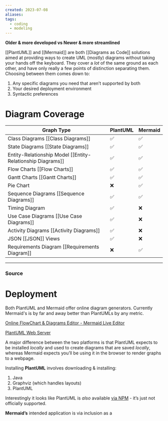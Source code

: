```yaml
---
created: 2023-07-08
aliases: 
tags:
  - coding
  - modeling
---
```

**Older & more developed vs Newer & more streamlined**

[[PlantUML]] and [[Mermaid]] are both [[Diagrams as Code]]  solutions aimed at providing ways to create UML (mostly) diagrams without taking your hands off the keyboard. They cover a *lot* of the same ground as each other, and have only really a few points of distinction separating them. Choosing between them comes down to:

1. Any specific diagrams you need that aren’t supported by both
2. Your desired deployment environment
3. Syntactic preferences 

# Diagram Coverage

| Graph Type | PlantUML | Mermaid |
| --- | --- | --- |
| Class Diagrams [[Class Diagrams]]  | ✅ | ✅ |
| State Diagrams [[State Diagrams]]  | ✅ | ✅ |
| Entity-Relationship Model [[Entity-Relationship Diagrams]]  | ✅ | ✅ |
| Flow Charts [[Flow Charts]]  | ✅ | ✅ |
| Gantt Charts [[Gantt Charts]]  | ✅ | ✅ |
| Pie Chart | ❌ | ✅ |
| Sequence Diagrams [[Sequence Diagrams]]  | ✅ | ✅ |
| Timing Diagram | ✅ | ❌ |
| Use Case Diagrams [[Use Case Diagrams]]  | ✅ | ❌ |
| Activity Diagrams [[Activity Diagrams]]  | ✅ | ❌ |
| JSON [[JSON]] Views | ✅ | ❌ |
| Requirements Diagram [[Requirements Diagram]]  | ❌ | ✅ |

---

### Source

# Deployment

Both PlantUML and Mermaid offer online diagram generators. Currently Mermaid's  is by far and away better than PlantUMLs by any metric.

[Online FlowChart & Diagrams Editor - Mermaid Live Editor](https://mermaid.live/)

[PlantUML Web Server](https://www.plantuml.com/plantuml/uml)

A major difference between the two platforms is that PlantUML expects to be installed *locally* and used to create diagrams that are saved *locally*, whereas Mermaid expects you’ll be using it in the browser to render graphs to a webpage. 

Installing **PlantUML** involves downloading & installing:

1. Java
2. Graphviz (which handles layouts) 
3. PlantUML

Interestingly it looks like PlantUML is *also* available [via NPM](https://www.npmjs.com/package/plantuml) - it’s just not officially supported.

**Mermaid’s** intended application is via inclusion as a <script> tag using a CDN, or through local install using NPM... both of which are much easier. You could simply copy/paste the below into a text file on your computer, save it with a ‘.html’ suffix, then open it in your browser to see your diagram.

```html
<html>
        <script src="https://cdn.jsdelivr.net/npm/mermaid/dist/mermaid.min.js"></script>
        <body>
            Here is a mermaid diagram:
            <div class="mermaid">
                graph TD 
                A[Client] --> B[Load Balancer] 
                B --> C[Server01] 
                B --> D[Server02]
            </div>
            <script>
                mermaid.initialize({ startOnLoad: true });
            </script>
    </body>
</html>
```

Both Mermaid and PlantUML enjoy some level of native application support. You can utilize them to create diagrams with minimal configuration (and sometimes *no configuration*) in the following environments.

### Mermaid Application Support

Productivity Apps:

Notion

Confluence*

Code Versioning Tools:

GitLab

GitHub - pledged support soon

Code Editors:

VS Code*

Atom*

Sublime*

VIM*

Generated Documentation:

Sphinx*

Typedoc*

### PlantUML Application Support

Productivity Apps:

Confluence*

Word*

Code Versioning Tools:

GitBucket*

GitLab

Code Editors:

VS Code*

Atom*

Eclipse*

IntelliJ IDEA*

Generated Documentation:

Swagger API*

Typedoc*

Asterisked items (*) require plugins and/or configuration. Also both lists are partial. See [Mermaid’s list](https://mermaid-js.github.io/mermaid/#/./integrations) and [PlantUMLs list](https://plantuml.com/running).

# Syntax Comparison

They aren’t grossly different, but on the whole PlantUML is more *descriptive*, whereas Mermaid is more graphically *representative*. Here are a couple of bite-sized examples of the input syntax and output graphics for your consideration. These were created using the online tools found on each of their respective home pages ([Mermaid.live](https://mermaid.live/) and [http://www.plantuml.com/plantuml/uml](http://www.plantuml.com/plantuml/uml)).

## Class Diagrams

### PlantUML

### Mermaid

### Related
- [[Mermaid]] 
- [[PlantUML]] 
- [[UML]]
